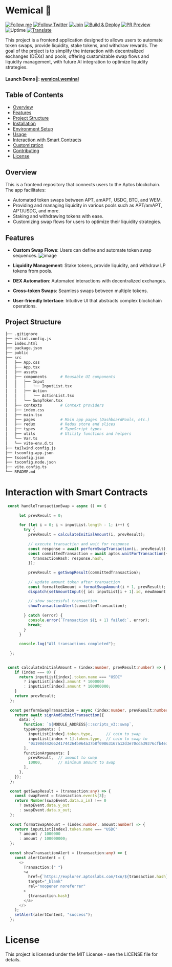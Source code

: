 # Wemical 🧪
[![Follow me](https://img.shields.io/github/followers/Weminal-labs?label=follow%20me&style=social)](https://github.com/Weminal-labs)
[![Follow Twitter](https://img.shields.io/twitter/follow/blueedgetechno?label=Follow%20me&style=social)](https://x.com/Wemical)
[![Join](https://img.shields.io/discord/868499076432408627.svg?label=&logo=discord&logoColor=ffffff&color=7389D8&labelColor=6A7EC2)](https://discord.gg/NcjaNdwtnR)
[![Build & Deploy](https://github.com/blueedgetechno/win11React/actions/workflows/deploy.yml/badge.svg)](https://github.com/blueedgetechno/win11React/actions/workflows/Build-Deploy.yml)
[![PR Preview](https://github.com/blueedgetechno/win11React/actions/workflows/pr-preview.yml/badge.svg)](https://github.com/blueedgetechno/win11React/actions/workflows/PR-Preview.yml)
![Uptime](https://img.shields.io/endpoint?url=https://raw.githubusercontent.com/win11react/status/master/api/win11-react/uptime.json)
[![Translate](https://badges.crowdin.net/win11react/localized.svg)](https://translate.win11react.com/)

This project is a frontend application designed to allows users to automate token swaps, provide liquidity, stake tokens, and withdraw rewards. The goal of the project is to simplify the interaction with decentralized exchanges (DEXs) and pools, offering customizable swap flows and liquidity management, with future AI integration to optimize liquidity strategies.

#### Launch Demo🌈: [wemical.weminal](https://wemical.weminal.com/)

## Table of Contents
- [Overview](#overview)
- [Features](#features)
- [Project Structure](#project-structure)
- [Installation](#installation)
- [Environment Setup](#environment-setup)
- [Usage](#usage)
- [Interaction with Smart Contracts](#interaction-with-smart-contracts)
- [Customization](#customization)
- [Contributing](#contributing)
- [License](#license)

## Overview

This is a frontend repository that connects users to the Aptos blockchain. The app facilitates:
- Automated token swaps between APT, amAPT, USDC, BTC, and WEM.
- Providing and managing liquidity in various pools such as APT/amAPT, APT/USDC, and more.
- Staking and withdrawing tokens with ease.
- Customizing swap flows for users to optimize their liquidity strategies.

## Features

- **Custom Swap Flows**: Users can define and automate token swap sequences.
  ![image](https://github.com/user-attachments/assets/fcff7735-54b7-4347-9ff6-4945954bca94)

- **Liquidity Management**: Stake tokens, provide liquidity, and withdraw LP tokens from pools.
- **DEX Automation**: Automated interactions with decentralized exchanges.
- **Cross-token Swaps**: Seamless swaps between multiple tokens.
- **User-friendly Interface**: Intuitive UI that abstracts complex blockchain operations.


## Project Structure

```bash
├── .gitignore
├── eslint.config.js
├── index.html
├── package.json    
├── public  
├── src
│   ├── App.css
│   ├── App.tsx
│   ├── assets
│   ├── components      # Reusable UI components
│   │   ├── Input
│   │   │   └── InputList.tsx
│   │   ├── Action
│   │   │   └── ActionList.tsx
│   │   └── SwapToken.tsx
│   ├── contexts        # Context providers
│   ├── index.css
│   ├── main.tsx
│   ├── pages           # Main app pages (DashboardPools, etc.)
│   ├── redux           # Redux store and slices
│   ├── types           # TypeScript types
│   ├── utils           # Utility functions and helpers
│   └── Var.ts
│   └── vite-env.d.ts
├── tailwind.config.js
├── tsconfig.app.json
├── tsconfig.json
├── tsconfig.node.json
├── vite.config.ts   
└── README.md
```

# Interaction with Smart Contracts
```typescript
 const handleTransactionSwap = async () => {
   
      let prevResult = 0;
  
      for (let i = 0; i < inputList.length - 1; i++) {
        try {
          prevResult = calculateInitialAmount(i, prevResult);
  
          // execute transaction and wait for response
          const response = await performSwapTransaction(i, prevResult);
          const committedTransaction = await aptos.waitForTransaction({
            transactionHash: response.hash,
          });
  
          prevResult = getSwapResult(committedTransaction);
  
          // update amount token after transaction
          const formattedAmount = formatSwapAmount(i + 1, prevResult);
          dispatch(setAmountInput({ id: inputList[i + 1].id, newAmount: formattedAmount }));
  
          // show successful transaction
          showTransactionAlert(committedTransaction);
  
        } catch (error) {
          console.error(`Transaction ${i + 1} failed:`, error);
          break;
        }
      }
  
      console.log("All transactions completed");
    
  };
 
```

```typescript
 const calculateInitialAmount = (index:number, prevResult:number) => {
    if (index === 0) {
      return inputList[index].token.name === "USDC" 
        ? inputList[index].amount * 1000000 
        : inputList[index].amount * 100000000;
    }
    return prevResult;
  };
  
  const performSwapTransaction = async (index:number, prevResult:number) => {
    return await signAndSubmitTransaction({
      data: {
        function: `${MODULE_ADDRESS}::scripts_v3::swap`,
        typeArguments: [
          inputList[index].token.type,      // coin to swap
          inputList[index + 1].token.type,  // coin to swap to
          "0x190d44266241744264b964a37b8f09863167a12d3e70cda39376cfb4e3561e12::curves::Uncorrelated", // curve (static)
        ],
        functionArguments: [
          prevResult,  // amount to swap
          10000,       // minimum amount to swap
        ],
      },
    });
  };
  
  const getSwapResult = (transaction:any) => {
    const swapEvent = transaction.events[3];
    return Number(swapEvent.data.x_in) !== 0 
      ? swapEvent.data.y_out 
      : swapEvent.data.x_out;
  };
  
  const formatSwapAmount = (index:number, amount:number) => {
    return inputList[index].token.name === "USDC" 
      ? amount / 1000000 
      : amount / 100000000;
  };
  
  const showTransactionAlert = (transaction:any) => {
    const alertContent = (
      <>
        Transaction:{" "}
        <a
          href={`https://explorer.aptoslabs.com/txn/${transaction.hash}?network=testnet`}
          target="_blank"
          rel="noopener noreferrer"
        >
          {transaction.hash}
        </a>
      </>
    );
    setAlert(alertContent, "success");
  };
```


# License
This project is licensed under the MIT License - see the LICENSE file for details.
